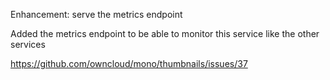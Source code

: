 Enhancement: serve the metrics endpoint

Added the metrics endpoint to be able to monitor this service like the other services

https://github.com/owncloud/mono/thumbnails/issues/37
